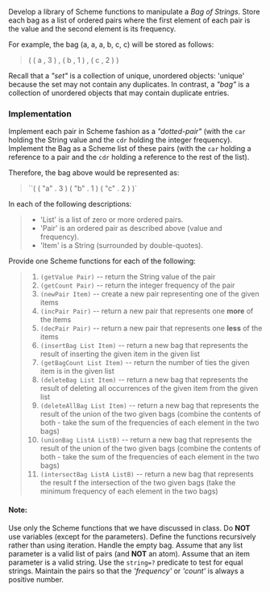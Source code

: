 Develop a library of Scheme functions to manipulate a _Bag of Strings_. Store
each bag as a list of ordered pairs where the first element of each pair is the
value and the second element is its frequency.

For example, the bag (a, a, a, b, c, c) will be stored as follows:
> ( ( a , 3 ) , ( b , 1 ) , ( c , 2 ) )

Recall that a _"set"_ is a collection of unique, unordered objects: 'unique'
because the set may not contain any duplicates. In contrast, a _"bag"_ is a
collection of unordered objects that may contain duplicate entries.

### Implementation
Implement each pair in Scheme fashion as a _"dotted-pair"_ (with the `car` holding the String value and the `cdr` holding the integer frequency).
Implement the Bag as a Scheme list of these pairs (with the `car` holding a
reference to a pair and the `cdr` holding a reference to the rest of the list).

Therefore, the bag above would be represented as:
> ``( ( "a" . 3 ) ( "b" . 1 ) ( "c" . 2 ) )`

In each of the following descriptions:
> * 'List' is a list of zero or more ordered pairs.
> * 'Pair' is an ordered pair as described above (value and frequency).
> * 'Item' is a String (surrounded by double-quotes).

Provide one Scheme functions for each of the following:
> 1. `(getValue Pair)` -- return the String value of the pair
> 2. `(getCount Pair)` -- return the integer frequency of the pair
> 3. `(newPair Item)` -- create a new pair representing one of the given items
> 4. `(incPair Pair)` -- return a new pair that represents one **more** of the
items
> 5. `(decPair Pair)` -- return a new pair that represents one **less** of the
items
> 6. `(insertBag List Item)` -- return a new bag that represents the result of
inserting the given item in the given list
> 7. `(getBagCount List Item)` -- return the number of ties the given item is
in the given list
> 8. `(deleteBag List Item)` -- return a new bag that represents the result of
deleting all occurrences of the given item from the given list
> 9. `(deleteAllBag List Item)` -- return a new bag that represents the result
of the union of the two given bags (combine the contents of both - take the
sum of the frequencies of each element in the two bags)
> 10. `(unionBag ListA ListB)` -- return a new bag that represents the result of
the union of the two given bags (combine the contents of both - take the sum of
the frequencies of each element in the two bags)
> 11. `(intersectBag ListA ListB)` -- return a new bag that represents the
result f the intersection of the two given bags (take the minimum frequency of
each element in the two bags)

#### Note:
Use only the Scheme functions that we have discussed in class. Do **NOT** use
variables (except for the parameters). Define the functions recursively rather
than using iteration. Handle the empty bag. Assume that any list parameter is a
valid list of pairs (and **NOT** an atom). Assume that an item parameter is a
valid string. Use the `string=?` predicate to test for equal strings. Maintain
the pairs so that the _'frequency'_ or _'count'_ is always a positive number.
